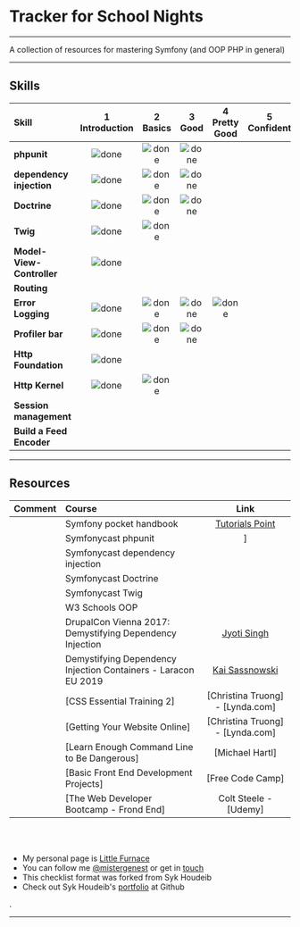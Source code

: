 # Tracker for School Nights
----
A collection of resources for mastering Symfony (and OOP PHP in general)
<br>

----

## Skills

[done]: https://user-images.githubusercontent.com/29199184/32275438-8385f5c0-bf0b-11e7-9406-42265f71e2bd.png "Done"

|               Skill              | 1<br>Introduction | 2<br>Basics   | 3<br>Good     | 4<br>Pretty Good | 5<br>Confident | 6<br>Awesome    |
|:-------------------------------- |:-----------------:|:-------------:|:-------------:|:----------------:|:--------------:|:---------------:|
|**phpunit**                         | ![done][done]     | ![done][done] | ![done][done] |                  |                |
|**dependency injection**                          | ![done][done]     | ![done][done] | ![done][done] |                  |                |                 |
|**Doctrine**                    | ![done][done]     | ![done][done] | ![done][done] |                  |                |                 |
|**Twig**                           | ![done][done]     | ![done][done] |               |                  |                |                 |
|**Model-View-Controller**                         | ![done][done]     |               |               |                  |                |                 |
|**Routing**                         |                   |               |               |                  |                |                 |
|**Error Logging**                   | ![done][done]     | ![done][done] | ![done][done] | ![done][done]    |                |                 |
|**Profiler bar**                        | ![done][done]     | ![done][done] | ![done][done] |                  |                |                 |
|**Http Foundation**                  | ![done][done]     |               |               |                  |                |                 |
|**Http Kernel**                         | ![done][done]     | ![done][done] |               |                  |                |                 |
|**Session management**                        |                   |               |               |                  |                |                 |
|**Build a Feed Encoder**                        |                   |               |               |                  |                |                 |


----

## Resources




|  Comment   | Course                                                          |                Link                        |
|:---------|:----------------------------------------------------------------|:-------------------------------------------:|
|  | Symfony pocket handbook                              | [Tutorials Point](https://www.tutorialspoint.com/symfony)                              |
|   | Symfonycast phpunit                                   | []()  ]                           |
|   | Symfonycast dependency injection                            |  []()    |
|   | Symfonycast Doctrine                               | []()   |
|   | Symfonycast Twig       | []()            |
|      | W3 Schools OOP                             |  []()   |
|      | DrupalCon Vienna 2017: Demystifying Dependency Injection     | [Jyoti Singh](https://www.youtube.com/watch?v=7SHRKIqNpUc)              |
|      | Demystifying Dependency Injection Containers - Laracon EU 2019  | [Kai Sassnowski](https://www.youtube.com/watch?v=y7EbrV4ChJs)   |
|      | [CSS Essential Training 2]                                      | [Christina Truong] - [Lynda.com]            |
|      | [Getting Your Website Online]                                   | [Christina Truong] - [Lynda.com]            |
|      | [Learn Enough Command Line to Be Dangerous]                     | [Michael Hartl]                             |
|      | [Basic Front End Development Projects]                          | [Free Code Camp]                            |
|      | [The Web Developer Bootcamp - Frond End]                        | Colt Steele - [Udemy]                       | |
   <br><br>




* My personal page is [Little Furnace](http://littlefurnace.com)<br>
* You can follow me [@mistergenest](https://twitter.com/mistergenest "@mistergenest") or get in [touch](http://syknapse.github.io/littlefurnace.com/#contact "My contact section | Portfolio")
* This checklist format was forked from  Syk Houdeib
* Check out Syk Houdeib's [portfolio](https://github.com/Syknapse/My-Learning-Tracker) at Github


.

----

